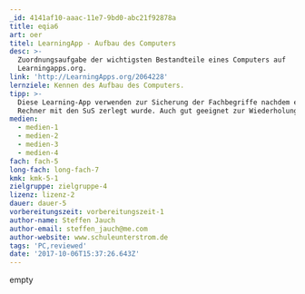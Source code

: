 ```yaml
---
_id: 4141af10-aaac-11e7-9bd0-abc21f92878a
title: eqia6
art: oer
titel: LearningApp - Aufbau des Computers
desc: >-
  Zuordnungsaufgabe der wichtigsten Bestandteile eines Computers auf
  Learningapps.org.
link: 'http://LearningApps.org/2064228'
lernziele: Kennen des Aufbau des Computers.
tipp: >-
  Diese Learning-App verwenden zur Sicherung der Fachbegriffe nachdem ein alter
  Rechner mit den SuS zerlegt wurde. Auch gut geeignet zur Wiederholung.
medien:
  - medien-1
  - medien-2
  - medien-3
  - medien-4
fach: fach-5
long-fach: long-fach-7
kmk: kmk-5-1
zielgruppe: zielgruppe-4
lizenz: lizenz-2
dauer: dauer-5
vorbereitungszeit: vorbereitungszeit-1
author-name: Steffen Jauch
author-email: steffen_jauch@me.com
author-website: www.schuleunterstrom.de
tags: 'PC,reviewed'
date: '2017-10-06T15:37:26.643Z'
---
```

empty
